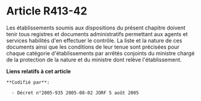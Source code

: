 # Article R413-42

Les établissements soumis aux dispositions du présent chapitre doivent tenir tous registres et documents administratifs
permettant aux agents et services habilités d'en effectuer le contrôle. La liste et la nature de ces documents ainsi que les
conditions de leur tenue sont précisées pour chaque catégorie d'établissements par arrêtés conjoints du ministre chargé de la
protection de la nature et du ministre dont relève l'établissement.

**Liens relatifs à cet article**

	**Codifié par**:

	  - Décret n°2005-935 2005-08-02 JORF 5 août 2005
